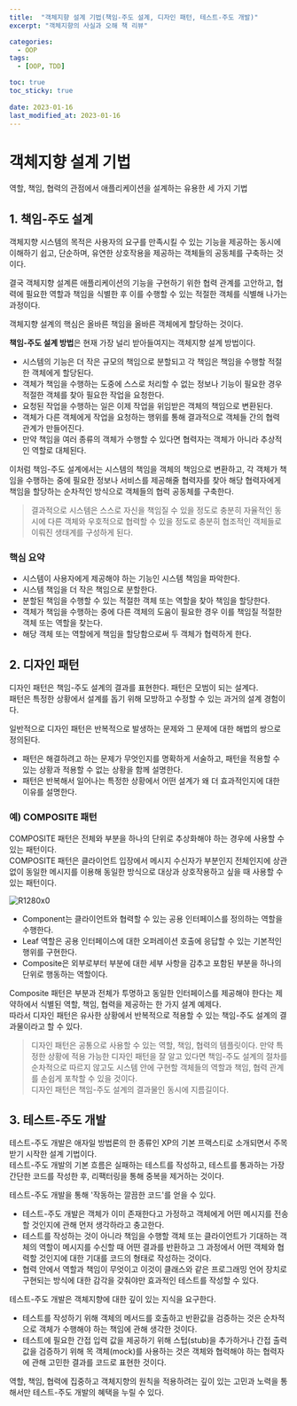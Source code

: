 ```yaml
---
title:  "객체지향 설계 기법(책임-주도 설계, 디자인 패턴, 테스트-주도 개발)"
excerpt: "객체지향의 사실과 오해 책 리뷰"

categories:
  - OOP
tags:
  - [OOP, TDD]

toc: true
toc_sticky: true
 
date: 2023-01-16
last_modified_at: 2023-01-16
---
```


# 객체지향 설계 기법
역할, 책임, 협력의 관점에서 애플리케이션을 설계하는 유용한 세 가지 기법
## 1. 책임-주도 설계
객체지향 시스템의 목적은 사용자의 요구를 만족시킬 수 있는 기능을 제공하는 동시에 이해하기 쉽고, 단순하며, 유연한 상호작용을 제공하는 객체들의 공동체를 구축하는 것이다.

결국 객체지향 설계른 애플리케이션의 기능을 구현하기 위한 협력 관계를 고안하고, 협력에 필요한 역할과 책임을 식별한 후 이를 수행할 수 있는 적절한 객체를 식별해 나가는 과정이다.

객체지향 설계의 핵심은 올바른 책임을 올바른 객체에게 할당하는 것이다. 

**책임-주도 설계 방법**은 현재 가장 널리 받아들여지는 객체지향 설계 방법이다.

- 시스템의 기능은 더 작은 규모의 책임으로 분할되고 각 책임은 책임을 수행할 적절한 객체에게 할당된다.
- 객체가 책임을 수행하는 도중에 스스로 처리할 수 없는 정보나 기능이 필요한 경우 적절한 객체를 찾아 필요한 작업을 요청한다.
- 요청된 작업을 수행하는 일은 이제 작업을 위임받은 객체의 책임으로 변환된다.
- 객체가 다른 객체에게 작업을 요청하는 행위를 통해 결과적으로 객체들 간의 협력 관계가 만들어진다.
- 만약 책임을 여러 종류의 객체가 수행할 수 있다면 협력자는 객체가 아니라 추상적인 역할로 대체된다.

이처럼 책임-주도 설계에서는 시스템의 책임을 객체의 책임으로 변환하고, 각 객체가 책임을 수행하는 중에 필요한 정보나 서비스를 제공해줄 협력자를 찾아 해당 협력자에게 책임을 할당하는 순차적인 방식으로 객체들의 협력 공동체를 구축한다.

> 결과적으로 시스템은 스스로 자신을 책임질 수 있을 정도로 충분히 자율적인 동시에 다른 객체와 우호적으로 협력할 수 있을 정도로 충분히 협조적인 객체들로 이뤄진 생태계를 구성하게 된다.

### 핵심 요약
- 시스템이 사용자에게 제공해야 하는 기능인 시스템 책임을 파악한다.
- 시스템 책임을 더 작은 책임으로 분할한다.
- 분할된 책임을 수행할 수 있는 적절한 객체 또는 역할을 찾아 책임을 할당한다.
- 객체가 책임을 수행하는 중에 다른 객체의 도움이 필요한 경우 이를 책임질 적절한 객체 또는 역할을 찾는다.
- 해당 객체 또는 역할에게 책임을 할당함으로써 두 객체가 협력하게 한다.



## 2. 디자인 패턴
디자인 패턴은 책임-주도 설계의 결과를 표현한다.
패턴은 모범이 되는 설계다.   
패턴은 특정한 상황에서 설계를 돕기 위해 모방하고 수정할 수 있는 과거의 설계 경험이다.

일반적으로 디자인 패턴은 반복적으로 발생하는 문제와 그 문제에 대한 해법의 쌍으로 정의된다.   
- 패턴은 해결하려고 하는 문제가 무엇인지를 명확하게 서술하고, 패턴을 적용할 수 있는 상황과 적용할 수 없는 상황을 함께 설명한다.
- 패턴은 반복해서 일어나는 특정한 상황에서 어떤 설계가 왜 더 효과적인지에 대한 이유를 설명한다.

### 예) COMPOSITE 패턴
COMPOSITE 패턴은 전체와 부분을 하나의 단위로 추상화해야 하는 경우에 사용할 수 있는 패턴이다.   
COMPOSITE 패턴은 클라이언트 입장에서 메시지 수신자가 부분인지 전체인지에 상관 없이 동일한 메시지를 이용해 동일한 방식으로 대상과 상호작용하고 싶을 때 사용할 수 있는 패턴이다.

![R1280x0](https://user-images.githubusercontent.com/62706198/212694272-f631e623-c41f-4593-8ded-315c10e5c305.png)
- Component는 클라이언트와 협력할 수 있는 공용 인터페이스를 정의하는 역할을 수행한다.
- Leaf 역할은 공용 인터페이스에 대한 오퍼레이션 호출에 응답할 수 있는 기본적인 행위를 구현한다.
- Composite은 외부로부터 부분에 대한 세부 사항을 감추고 포함된 부분을 하나의 단위로 행동하는 역할이다.

Composite 패턴은 부분과 전체가 투명하고 동일한 인터페이스를 제공해야 한다는 제약하에서 식별된 역할, 책임, 협력을 제공하는 한 가지 설계 예제다.   
따라서 디자인 패턴은 유사한 상황에서 반복적으로 적용할 수 있는 책임-주도 설계의 결과물이라고 할 수 있다.

> 디자인 패턴은 공통으로 사용할 수 있는 역할, 책임, 협력의 템플릿이다. 만약 특정한 상황에 적용 가능한 디자인 패턴을 잘 알고 있다면 책임-주도 설계의 절차를 순차적으로 따르지 않고도 시스템 안에 구현할 객체들의 역할과 책임, 협력 관계를 손쉽게 포착할 수 있을 것이다.  
디자인 패턴은 책임-주도 설계의 결과물인 동시에 지름길이다.

## 3. 테스트-주도 개발
테스트-주도 개발은 애자일 방법론의 한 종류인 XP의 기본 프랙스티로 소개되면서 주목받기 시작한 설계 기법이다.   
테스트-주도 개발의 기본 흐름은 실패하는 테스트를 작성하고, 테스트를 통과하는 가장 간단한 코드를 작성한 후, 리팩터링을 통해 중복을 제거하는 것이다.

테스트-주도 개발을 통해 '작동하는 깔끔한 코드'를 얻을 수 있다.

- 테스트-주도 개발은 객체가 이미 존재한다고 가정하고 객체에게 어떤 메시지를 전송할 것인지에 관해 먼저 생각하라고 충고한다.
- 테스트를 작성하는 것이 아니라 책임을 수행할 객체 또는 클라이언트가 기대하는 객체의 역할이 메시지를 수신할 때 어떤 결과를 반환하고 그 과정에서 어떤 객체와 협력할 것인지에 대한 기대를 코드의 형태로 작성하는 것이다.
- 협력 안에서 역할과 책임이 무엇이고 이것이 클래스와 같은 프로그래밍 언어 장치로 구현되는 방식에 대한 감각을 갖춰야만 효과적인 테스트를 작성할 수 있다.

테스트-주도 개발은 객체지향에 대한 깊이 있는 지식을 요구한다.
- 테스트를 작성하기 위해 객체의 메서드를 호출하고 반환값을 검증하는 것은 순차적으로 객체가 수행해야 하는 책임에 관해 생각한 것이다.
- 테스트에 필요한 간접 입력 값을 제공하기 위해 스텁(stub)을 추가하거나 간접 출력 값을 검증하기 위해 목 객체(mock)를 사용하는 것은 객체와 협력해야 하는 협력자에 관해 고민한 결과를 코드로 표현한 것이다.

역할, 책임, 협력에 집중하고 객체지향의 원칙을 적용하려는 깊이 있는 고민과 노력을 통해서만 테스트-주도 개발의 혜택을 누릴 수 있다.
